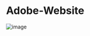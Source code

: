 # Adobe-Website
![image](https://github.com/user-attachments/assets/1e05c521-9dbc-4c41-9558-62e7f7d80e25)
